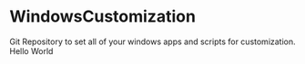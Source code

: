 # WindowsCustomization
Git Repository to set all of your windows apps and scripts for customization. 
Hello World
